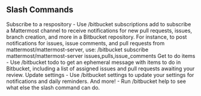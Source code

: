 ## Slash Commands

Subscribe to a respository - Use /bitbucket subscriptions add to subscribe a Mattermost channel to receive notifications for new pull requests, issues, branch creation, and more in a Bitbucket repository.
For instance, to post notifications for issues, issue comments, and pull requests from mattermost/mattermost-server, use:
/bitbucket subscribe mattermost/mattermost-server issues,pulls,issue_comments
Get to do items - Use /bitbucket todo to get an ephemeral message with items to do in Bitbucket, including a list of assigned issues and pull requests awaiting your review.
Update settings - Use /bitbucket settings to update your settings for notifications and daily reminders.
And more! - Run /bitbucket help to see what else the slash command can do.
